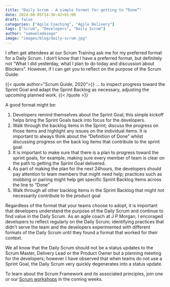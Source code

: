 ```yaml
---
title: "Daily Scrum - A simple format for getting to “Done”"
date: 2024-08-05T14:36:42+01:00
draft: false
categories: ["Agile Coaching", "Agile Delivery"]
tags: ["Scrum", "Developers", "Daily Scrum"]
author: "samueladesoga"
image: "images/blog/daily-scrum.jpg"
---
```


I often get attendees at our Scrum Training ask me for my preferred format for a Daily Scrum. I don’t know that I have a preferred format, but definitely not "What I did yesterday, what I plan to do today and discussion about Blockers". However, if I can get you to reflect on the purpose of the Scrum Guide:

{{< quote author="Scrum Guide, 2020">}} 
… to inspect progress toward the Sprint Goal and adapt the Sprint Backlog as necessary, adjusting the upcoming planned work.
{{< /quote >}}


A good format might be:
1. Developers remind themselves about the Sprint Goal; this simple kickoff helps bring the Sprint Goals back into focus for the developers.
2. Walk through the backlog items in the Sprint; discuss the progress on those items and highlight any issues on the individual items. It is important to always think about the “Definition of Done” whilst discussing progress on the back log items that contribute to the sprint goal.
3. It is important to make sure that there is a plan to progress toward the sprint goals, for example, making sure every member of team is clear on the path to getting the Sprint Goal delivered.
4. As part of making the plan for the next 24hours, the developers should pay attention to team members that might need help; practices such as mobbing or pairing might help get specific Sprint Backlog Items across the line to “Done”
5. Walk through all other backlog items in the Sprint Backlog that might not necessarily contribute to the product goal


Regardless of the format that your teams choose to adopt, it is important that developers understand the purpose of the Daily Scrum and continue to find value in the Daily Scrum. As an agile coach at J P Morgan, I encoraged developers to reflect regularly on the Daily Scrum; identifying practices that didn’t serve the team and the developers experimented with different formats of the Daily Scrum until they found a format that worked for their context.

We all know that the Daily Scrum should not be a status updates to the Scrum Master, Delivery Lead or the Product Owner but a planning meeting for the developers; however I have observed that when teams do not use a Sprint Goal, the Daily Scrum very quickly degenerates into a status update.

To learn about the Scrum Framework and its associated principles, join one or our [Scrum workshops](https://www.valuehut.co/services/training/professional-scrum-master) in the coming weeks.


